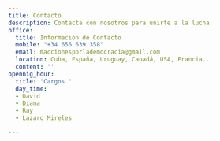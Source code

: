 ```yaml
---
title: Contacto
description: Contacta con nosotros para unirte a la lucha
office:
  title: Información de Contacto
  mobile: "+34 656 639 358"
  email: maccionesporlademocracia@gmail.com
  location: Cuba, España, Uruguay, Canadá, USA, Francia...
  content: ''
opennig_hour:
  title: 'Cargos '
  day_time:
  - David
  - Diana
  - Ray
  - Lazaro Mireles

---
```

